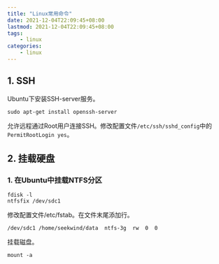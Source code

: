 ```yaml
---
title: "Linux常用命令"
date: 2021-12-04T22:09:45+08:00
lastmod: 2021-12-04T22:09:45+08:00
tags:
    - linux
categories:
    - linux
---
```


## 1. SSH

Ubuntu下安装SSH-server服务。

```shell
sudo apt-get install openssh-server
```

允许远程通过Root用户连接SSH。修改配置文件`/etc/ssh/sshd_config`中的`PermitRootLogin yes`。

## 2. 挂载硬盘

### 1. 在Ubuntu中挂载NTFS分区

```shell
fdisk -l
ntfsfix /dev/sdc1
```

修改配置文件/etc/fstab。在文件末尾添加行。

```
/dev/sdc1 /home/seekwind/data  ntfs-3g  rw  0  0
```

挂载磁盘。

```shell
mount -a
```